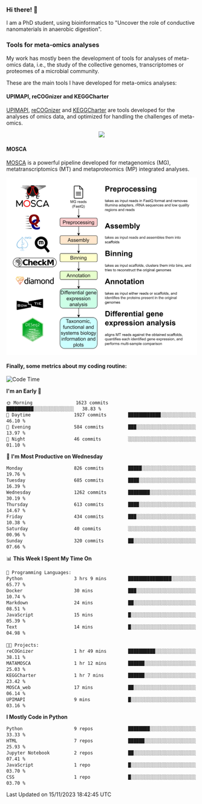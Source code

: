### Hi there! 👋

I am a PhD student, using bioinformatics to "Uncover the role of conductive nanomaterials in anaerobic digestion".

### Tools for meta-omics analyses

My work has mostly been the development of tools for analyses of meta-omics data, i.e., the study of the collective genomes, transcriptomes or proteomes of a microbial community.

These are the main tools I have developed for meta-omics analyses:

#### UPIMAPI, reCOGnizer and KEGGCharter

[UPIMAPI](https://github.com/iquasere/UPIMAPI), [reCOGnizer](https://github.com/iquasere/reCOGnizer) and [KEGGCharter](https://github.com/iquasere/KEGGCharter) are tools developed for the analyses of omics data, and optimized for handling the challenges of meta-omics.

<p align="center">
    <img src="assets/annotation_paper.png">
</p>

#### MOSCA

[MOSCA](https://github.com/iquasere/MOSCA) is a powerful pipeline developed for metagenomics (MG), metatranscriptomics (MT) and metaproteomics (MP) integrated analyses.

<p align="center">
    <img src="assets/mosca_workflow.png" align="center" width="700">
</p>


#### Finally, some metrics about my coding routine:

<!--START_SECTION:waka-->
![Code Time](http://img.shields.io/badge/Code%20Time-699%20hrs%2059%20mins-blue)

**I'm an Early 🐤** 

```text
🌞 Morning                1623 commits        ██████████░░░░░░░░░░░░░░░   38.83 % 
🌆 Daytime                1927 commits        ████████████░░░░░░░░░░░░░   46.10 % 
🌃 Evening                584 commits         ███░░░░░░░░░░░░░░░░░░░░░░   13.97 % 
🌙 Night                  46 commits          ░░░░░░░░░░░░░░░░░░░░░░░░░   01.10 % 
```
📅 **I'm Most Productive on Wednesday** 

```text
Monday                   826 commits         █████░░░░░░░░░░░░░░░░░░░░   19.76 % 
Tuesday                  685 commits         ████░░░░░░░░░░░░░░░░░░░░░   16.39 % 
Wednesday                1262 commits        ████████░░░░░░░░░░░░░░░░░   30.19 % 
Thursday                 613 commits         ████░░░░░░░░░░░░░░░░░░░░░   14.67 % 
Friday                   434 commits         ███░░░░░░░░░░░░░░░░░░░░░░   10.38 % 
Saturday                 40 commits          ░░░░░░░░░░░░░░░░░░░░░░░░░   00.96 % 
Sunday                   320 commits         ██░░░░░░░░░░░░░░░░░░░░░░░   07.66 % 
```


📊 **This Week I Spent My Time On** 

```text
💬 Programming Languages: 
Python                   3 hrs 9 mins        ████████████████░░░░░░░░░   65.77 % 
Docker                   30 mins             ███░░░░░░░░░░░░░░░░░░░░░░   10.74 % 
Markdown                 24 mins             ██░░░░░░░░░░░░░░░░░░░░░░░   08.51 % 
JavaScript               15 mins             █░░░░░░░░░░░░░░░░░░░░░░░░   05.39 % 
Text                     14 mins             █░░░░░░░░░░░░░░░░░░░░░░░░   04.98 % 

🐱‍💻 Projects: 
reCOGnizer               1 hr 49 mins        ██████████░░░░░░░░░░░░░░░   38.11 % 
MATAMOSCA                1 hr 12 mins        ██████░░░░░░░░░░░░░░░░░░░   25.03 % 
KEGGCharter              1 hr 7 mins         ██████░░░░░░░░░░░░░░░░░░░   23.42 % 
MOSCA_web                17 mins             ██░░░░░░░░░░░░░░░░░░░░░░░   06.14 % 
UPIMAPI                  9 mins              █░░░░░░░░░░░░░░░░░░░░░░░░   03.16 % 
```

**I Mostly Code in Python** 

```text
Python                   9 repos             ████████░░░░░░░░░░░░░░░░░   33.33 % 
HTML                     7 repos             ██████░░░░░░░░░░░░░░░░░░░   25.93 % 
Jupyter Notebook         2 repos             ██░░░░░░░░░░░░░░░░░░░░░░░   07.41 % 
JavaScript               1 repo              █░░░░░░░░░░░░░░░░░░░░░░░░   03.70 % 
CSS                      1 repo              █░░░░░░░░░░░░░░░░░░░░░░░░   03.70 % 
```




 Last Updated on 15/11/2023 18:42:45 UTC
<!--END_SECTION:waka-->
